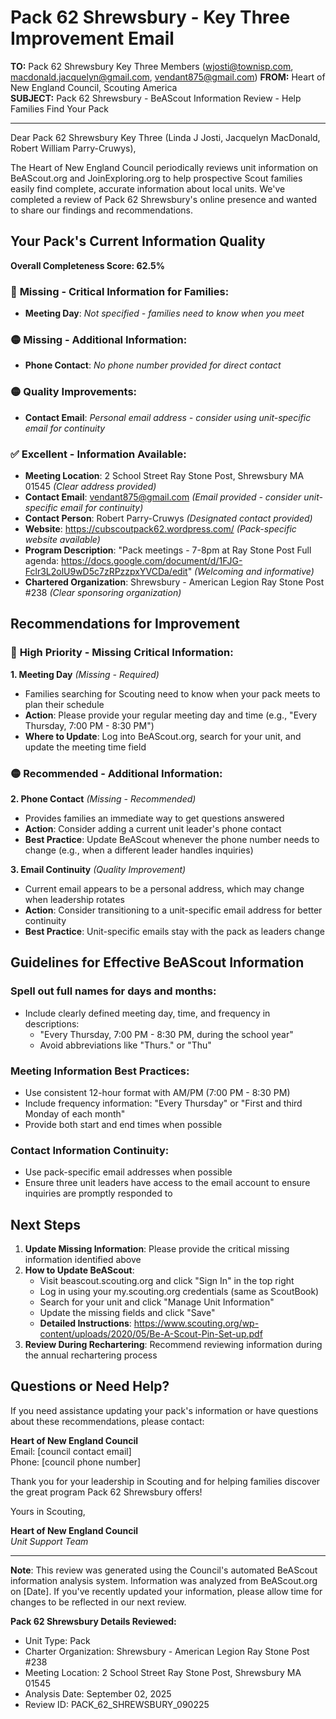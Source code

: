 # Pack 62 Shrewsbury - Key Three Improvement Email

**TO:** Pack 62 Shrewsbury Key Three Members (wjosti@townisp.com, macdonald.jacquelyn@gmail.com, vendant875@gmail.com)
**FROM:** Heart of New England Council, Scouting America  
**SUBJECT:** Pack 62 Shrewsbury - BeAScout Information Review - Help Families Find Your Pack  

---

Dear Pack 62 Shrewsbury Key Three (Linda J Josti, Jacquelyn  MacDonald, Robert William Parry-Cruwys),

The Heart of New England Council periodically reviews unit information on BeAScout.org and JoinExploring.org to help prospective Scout families easily find complete, accurate information about local units. We've completed a review of Pack 62 Shrewsbury's online presence and wanted to share our findings and recommendations.

## Your Pack's Current Information Quality

**Overall Completeness Score: 62.5%**

### 🔴 **Missing - Critical Information for Families:**
- **Meeting Day**: *Not specified - families need to know when you meet*

### 🟡 **Missing - Additional Information:**
- **Phone Contact**: *No phone number provided for direct contact*

### 🟡 **Quality Improvements:**
- **Contact Email**: *Personal email address - consider using unit-specific email for continuity*

### ✅ **Excellent - Information Available:**
- **Meeting Location**: 2 School Street Ray Stone Post, Shrewsbury MA 01545 *(Clear address provided)*
- **Contact Email**: vendant875@gmail.com *(Email provided - consider unit-specific email for continuity)*
- **Contact Person**: Robert Parry-Cruwys *(Designated contact provided)*
- **Website**: https://cubscoutpack62.wordpress.com/ *(Pack-specific website available)*
- **Program Description**: "Pack meetings - 7-8pm at Ray Stone Post
Full agenda: https://docs.google.com/document/d/1FJG-Fclr3L2olU9wD5c7zRPzzpxYVCDa/edit" *(Welcoming and informative)*
- **Chartered Organization**: Shrewsbury - American Legion Ray Stone Post #238 *(Clear sponsoring organization)*

## Recommendations for Improvement

### 🔴 **High Priority - Missing Critical Information:**

**1. Meeting Day** *(Missing - Required)*
- Families searching for Scouting need to know when your pack meets to plan their schedule
- **Action**: Please provide your regular meeting day and time (e.g., "Every Thursday, 7:00 PM - 8:30 PM")
- **Where to Update**: Log into BeAScout.org, search for your unit, and update the meeting time field

### 🟡 **Recommended - Additional Information:**

**2. Phone Contact** *(Missing - Recommended)*
- Provides families an immediate way to get questions answered
- **Action**: Consider adding a current unit leader's phone contact
- **Best Practice**: Update BeAScout whenever the phone number needs to change (e.g., when a different leader handles inquiries)

**3. Email Continuity** *(Quality Improvement)*
- Current email appears to be a personal address, which may change when leadership rotates
- **Action**: Consider transitioning to a unit-specific email address for better continuity
- **Best Practice**: Unit-specific emails stay with the pack as leaders change


## Guidelines for Effective BeAScout Information

### **Spell out full names for days and months:**
- Include clearly defined meeting day, time, and frequency in descriptions:
  - "Every Thursday, 7:00 PM - 8:30 PM, during the school year"
  - Avoid abbreviations like "Thurs." or "Thu"

### **Meeting Information Best Practices:**
- Use consistent 12-hour format with AM/PM (7:00 PM - 8:30 PM)
- Include frequency information: "Every Thursday" or "First and third Monday of each month"
- Provide both start and end times when possible

### **Contact Information Continuity:**
- Use pack-specific email addresses when possible
- Ensure three unit leaders have access to the email account to ensure inquiries are promptly responded to

## Next Steps

1. **Update Missing Information**: Please provide the critical missing information identified above
2. **How to Update BeAScout**: 
   - Visit beascout.scouting.org and click "Sign In" in the top right
   - Log in using your my.scouting.org credentials (same as ScoutBook)
   - Search for your unit and click "Manage Unit Information"
   - Update the missing fields and click "Save"
   - **Detailed Instructions**: https://www.scouting.org/wp-content/uploads/2020/05/Be-A-Scout-Pin-Set-up.pdf
3. **Review During Rechartering**: Recommend reviewing information during the annual rechartering process

## Questions or Need Help?

If you need assistance updating your pack's information or have questions about these recommendations, please contact:

**Heart of New England Council**  
Email: [council contact email]  
Phone: [council phone number]

Thank you for your leadership in Scouting and for helping families discover the great program Pack 62 Shrewsbury offers!

Yours in Scouting,

**Heart of New England Council**  
*Unit Support Team*

---

**Note**: This review was generated using the Council's automated BeAScout information analysis system. Information was analyzed from BeAScout.org on [Date]. If you've recently updated your information, please allow time for changes to be reflected in our next review.

**Pack 62 Shrewsbury Details Reviewed:**
- Unit Type: Pack
- Charter Organization: Shrewsbury - American Legion Ray Stone Post #238  
- Meeting Location: 2 School Street Ray Stone Post, Shrewsbury MA 01545
- Analysis Date: September 02, 2025
- Review ID: PACK_62_SHREWSBURY_090225